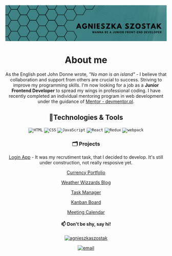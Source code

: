 
<img src="./assets/banner.png" alt="banner">
<div align="center">
    <h1>About me</h1>
    <p>
	As the English poet John Donne wrote, <i>"No man is an island"</i> - I believe that collaboration and support from others are crucial to success. 
	Striving to improve my programming skills. I'm now looking for a job as a <strong>Junior Frontend Developer</strong> to spread my wings in professional coding. I have recently completed an individual mentoring program in web development under the guidance of  <a href="https://www.devmentor.pl">Mentor - devmentor.pl</a>.</p>
</div>

<div align="center">
	<h2 >🔧Technologies & Tools</h2>
	<div  >
		<code><img height="50" src="https://user-images.githubusercontent.com/25181517/192158954-f88b5814-d510-4564-b285-dff7d6400dad.png" alt="HTML" title="HTML" /></code>
		<code><img height="50" src="https://user-images.githubusercontent.com/25181517/183898674-75a4a1b1-f960-4ea9-abcb-637170a00a75.png" alt="CSS" title="CSS" /></code>
		<code><img height="50" src="https://user-images.githubusercontent.com/25181517/117447155-6a868a00-af3d-11eb-9cfe-245df15c9f3f.png" alt="JavaScript" title="JavaScript" /></code>
		<code><img height="50" src="https://user-images.githubusercontent.com/25181517/183897015-94a058a6-b86e-4e42-a37f-bf92061753e5.png" alt="React" title="React" /></code>
		<code><img height="50" src="https://user-images.githubusercontent.com/25181517/187896150-cc1dcb12-d490-445c-8e4d-1275cd2388d6.png" alt="Redux" title="Redux" /></code>
		<code><img height="50" src="https://user-images.githubusercontent.com/25181517/187955008-981340e6-b4cc-441b-80cf-7a5e94d29e7e.png" alt="webpack" title="webpack" /></code>
	</div>
</div>


<div align="center">
	<h3>🗂️ Projects</h3>

 [Login App](https://github.com/AgnieszkaSzostak/login-app-task) - It was my recrutiment task, that I decided to develop. It's still under construction, not really resposive yet.   

 [Currency Portfolio](https://github.com/AgnieszkaSzostak/Currency-Portfolio-App)

 [Weather Wizzards Blog](https://github.com/AgnieszkaSzostak/Weather-Wizards-Blog)

 [Task Manager](https://github.com/AgnieszkaSzostak/React-TaskManager)

 [Kanban Board](https://github.com/AgnieszkaSzostak/Kanban-board)

[Meeting Calendar](https://github.com/AgnieszkaSzostak/MeetingCalendar-App)
</div>

<div align="center">
	<h4 >📫 Don't be shy, say hi!</h4>
<a href="https://www.linkedin.com/in/agnieszkaszostak/" target="blank"><img align="center" src="https://raw.githubusercontent.com/rahuldkjain/github-profile-readme-generator/master/src/images/icons/Social/linked-in-alt.svg" alt="agnieszkaszostak" height="30" width="40" /></a> 

<br>

<a href="mailto:agnieszkaszostak94@gmail.com"><img src="https://img.icons8.com/color/96/000000/gmail.png" height="30" width="40" alt="email"/></a>

</div>



